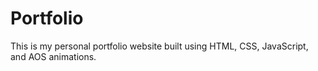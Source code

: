 # Portfolio
This is my personal portfolio website built using HTML, CSS, JavaScript, and AOS animations.
